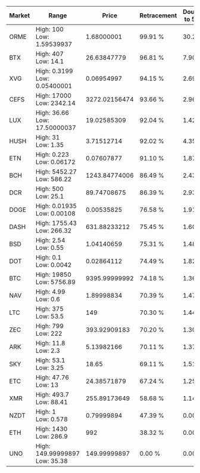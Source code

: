 | Market | Range | Price| Retracement | Doubles to 50% |
| --- | --- | --- | --- | --- |
| ORME | High: 100<br />Low: 1.59539937 | 1.68000001 | 99.91 % | 30.24 |
| BTX | High: 407<br />Low: 14.1 | 26.63847779 | 96.81 % | 7.90 |
| XVG | High: 0.3199<br />Low: 0.05400001 | 0.06954997 | 94.15 % | 2.69 |
| CEFS | High: 17000<br />Low: 2342.14 | 3272.02156474 | 93.66 % | 2.96 |
| LUX | High: 36.66<br />Low: 17.50000037 | 19.02585309 | 92.04 % | 1.42 |
| HUSH | High: 31<br />Low: 1.35 | 3.71512714 | 92.02 % | 4.35 |
| ETN | High: 0.223<br />Low: 0.06172 | 0.07607877 | 91.10 % | 1.87 |
| BCH | High: 5452.27<br />Low: 586.22 | 1243.84774006 | 86.49 % | 2.43 |
| DCR | High: 500<br />Low: 25.1 | 89.74708675 | 86.39 % | 2.93 |
| DOGE | High: 0.01935<br />Low: 0.00108 | 0.00535825 | 76.58 % | 1.91 |
| DASH | High: 1755.43<br />Low: 266.32 | 631.88233212 | 75.45 % | 1.60 |
| BSD | High: 2.54<br />Low: 0.55 | 1.04140659 | 75.31 % | 1.48 |
| DOT | High: 0.1<br />Low: 0.0042 | 0.02864112 | 74.49 % | 1.82 |
| BTC | High: 19850<br />Low: 5756.89 | 9395.99999992 | 74.18 % | 1.36 |
| NAV | High: 4.99<br />Low: 0.6 | 1.89998834 | 70.39 % | 1.47 |
| LTC | High: 375<br />Low: 53.5 | 149 | 70.30 % | 1.44 |
| ZEC | High: 799<br />Low: 222 | 393.92909183 | 70.20 % | 1.30 |
| ARK | High: 11.8<br />Low: 2.3 | 5.13982166 | 70.11 % | 1.37 |
| SKY | High: 53.1<br />Low: 3.25 | 18.65 | 69.11 % | 1.51 |
| ETC | High: 47.76<br />Low: 13 | 24.38571879 | 67.24 % | 1.25 |
| XMR | High: 493.7<br />Low: 88.41 | 255.89173649 | 58.68 % | 1.14 |
| NZDT | High: 1<br />Low: 0.578 | 0.79999894 | 47.39 % | 0.00 |
| ETH | High: 1430<br />Low: 286.9 | 992 | 38.32 % | 0.00 |
| UNO | High: 149.99999897<br />Low: 35.38 | 149.99999897 | 0.00 % | 0.00 |

